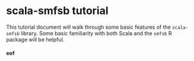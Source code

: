 # scala-smfsb tutorial

This tutorial document will walk through some basic features of the `scala-smfsb` library. Some basic familiarity with both Scala and the `smfsb` R package will be helpful.







#### eof


